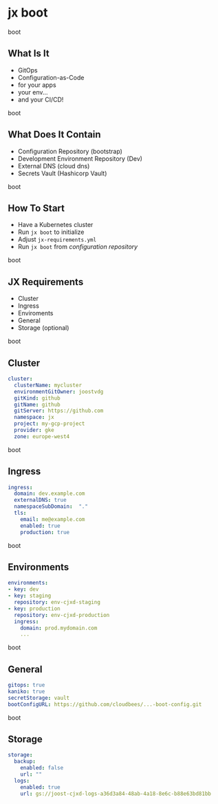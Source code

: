 <!-- .slide: class="center" -->
# jx boot


<!-- .slide: class="dark center" -->
<div class="label">boot</div>

## What Is It

* GitOps<!-- .element: class="fragment" -->
* Configuration-as-Code<!-- .element: class="fragment" -->
* for your apps<!-- .element: class="fragment" -->
* your env... <!-- .element: class="fragment" -->
* and your CI/CD!<!-- .element: class="fragment" -->


<!-- .slide: class="dark center" -->
<div class="label">boot</div>

## What Does It Contain

* Configuration Repository (bootstrap)
* Development Environment Repository (Dev)
* External DNS (cloud dns)
* Secrets Vault (Hashicorp Vault)


<!-- .slide: class="center light" -->
<!-- .slide: data-background="../img/jx-boot.png" data-background-size="contain" data-background-color="#FFF" -->


<!-- .slide: class="dark center" -->
<div class="label">boot</div>

## How To Start

* Have a Kubernetes cluster
* Run `jx boot` to initialize
* Adjust `jx-requirements.yml`
* Run `jx boot` from *configuration repository*


<!-- .slide: class="dark center" -->
<div class="label">boot</div>

## JX Requirements

* Cluster
* Ingress
* Enviroments
* General
* Storage (optional)


<!-- .slide: class="dark center" -->
<div class="label">boot</div>

## Cluster

```yaml
cluster:
  clusterName: mycluster
  environmentGitOwner: joostvdg
  gitKind: github
  gitName: github
  gitServer: https://github.com
  namespace: jx
  project: my-gcp-project
  provider: gke
  zone: europe-west4
```


<!-- .slide: class="dark center" -->
<div class="label">boot</div>

## Ingress

```yaml
ingress:
  domain: dev.example.com
  externalDNS: true
  namespaceSubDomain:  "."
  tls:
    email: me@example.com
    enabled: true
    production: true
```


<!-- .slide: class="dark center" -->
<div class="label">boot</div>

## Environments

```yaml
environments:
- key: dev
- key: staging
  repository: env-cjxd-staging
- key: production
  repository: env-cjxd-production
  ingress:
    domain: prod.mydomain.com
    ...
```


<!-- .slide: class="dark center" -->
<div class="label">boot</div>

## General

```yaml
gitops: true
kaniko: true
secretStorage: vault
bootConfigURL: https://github.com/cloudbees/...-boot-config.git
```


<!-- .slide: class="dark center" -->
<div class="label">boot</div>

## Storage

```yaml
storage:
  backup:
    enabled: false
    url: ""
  logs:
    enabled: true
    url: gs://joost-cjxd-logs-a36d3a84-48ab-4a18-8e6c-b88e63bd81bb
```
